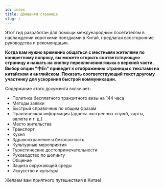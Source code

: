 ```yaml
---
id: index
title: Домашняя страница
slug: /
---
```





Этот гид разработан для помощи международным посетителям в наслаждении короткими поездками в Китай, предлагая всесторонние руководства и рекомендации.

**Когда вам нужно временно общаться с местными жителями по конкретному вопросу, вы можете открыть соответствующую страницу и нажать на кнопку переключения языка в верхней части. Выбор опции "中En" приведет к отображению страницы с текстами на китайском и английском. Показать соответствующий текст другому участнику для ускорения быстрой коммуникации.**

Содержание этого документа включает:

- Политика бесплатного транзитного визы на 144 часа
- Методы заявки
- Быстрый справочник по общим фразам
- Практическая информация (адреса экстренных служб, карты, валюта и т. д.)
- Место жительства
- Транспорт
- Кухня
- Здравоохранение и безопасность
- Культурные мероприятия
- Туристические достопримечательности
- Руководство по шопингу
- Общение
- Защита окружающей среды
- Искусство и культура

Желаем вам приятного путешествия в Китае!